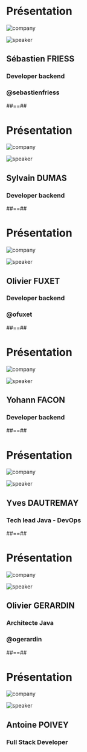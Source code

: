 <!-- .slide: class="speaker-slide" -->

# Présentation

![company](./assets/go-100/images/logo_sfeir_bleu_orange.png)

![speaker](./assets/go-100/images/Sébastien.jpg)

<h2>Sébastien <span>FRIESS</span></h2>

### Developer backend

<!-- .element: class="icon-rule icon-first" -->

### @sebastienfriess

<!-- .element: class="icon-twitter icon-second" -->

##==##

<!-- .slide: class="speaker-slide" -->

# Présentation

![company](./assets/go-100/images/logo_sfeir_bleu_orange.png)

![speaker](./assets/go-100/images/Sylvain.png)

<h2>Sylvain <span>DUMAS</span></h2>

### Developer backend

<!-- .element: class="icon-rule icon-first" -->

##==##

<!-- .slide: class="speaker-slide" -->

# Présentation

![company](./assets/go-100/images/logo_sfeir_bleu_orange.png)

![speaker](./assets/go-100/images/OlivierFuxet.png)

<h2>Olivier <span>FUXET</span></h2>

### Developer backend

<!-- .element: class="icon-rule icon-first" -->

### @ofuxet

<!-- .element: class="icon-twitter icon-second" -->

##==##

<!-- .slide: class="speaker-slide" -->

# Présentation

![company](./assets/go-100/images/logo_sfeir_bleu_orange.png)

![speaker](./assets/go-100/images/YohannFACON.png)

<h2>Yohann <span>FACON</span></h2>

### Developer backend

<!-- .element: class="icon-rule icon-first" -->

##==##

<!-- .slide: class="speaker-slide" -->

# Présentation

![company](./assets/go-100/images/logo_sfeir_bleu_orange.png)

![speaker](./assets/go-100/images/YvesDAUTREMAY.png)

<h2>Yves <span>DAUTREMAY</span></h2>

### Tech lead Java - DevOps

<!-- .element: class="icon-rule icon-first" -->

##==##

<!-- .slide: class="speaker-slide" -->

# Présentation

![company](./assets/go-100/images/logo_sfeir_bleu_orange.png)

![speaker](./assets/go-100/images/OlivierGERARDIN.png)

<h2>Olivier <span>GERARDIN</span></h2>

### Architecte Java

<!-- .element: class="icon-rule icon-first" -->

### @ogerardin

<!-- .element: class="icon-twitter icon-second" -->

##==##

<!-- .slide: class="speaker-slide" -->

# Présentation

![company](./assets/go-100/images/logo_sfeir_bleu_orange.png)

![speaker](./assets/go-100/images/AntoinePOIVEY.png)

<h2>Antoine <span>POIVEY</span></h2>

### Full Stack Developer

<!-- .element: class="icon-rule icon-first" -->
